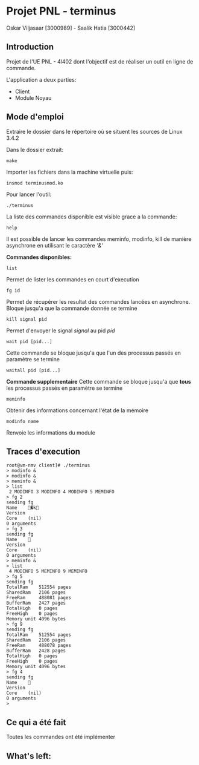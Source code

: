 # Projet PNL - terminus

Oskar Viljasaar [3000989] - Saalik Hatia [3000442]

## Introduction

Projet de l'UE PNL - 4l402 dont l'objectif est de réaliser un outil en ligne de commande.

L'application a deux parties:
- Client
- Module Noyau

## Mode d'emploi

Extraire le dossier dans le répertoire où se situent les sources de Linux 3.4.2

Dans le dossier extrait:
<pre><code>make</code></pre>

Importer les fichiers dans la machine virtuelle puis:
<pre><code>insmod terminusmod.ko</code></pre>

Pour lancer l'outil:
<pre><code>./terminus</code></pre>

La liste des commandes disponible est visible grace a la commande:
<pre><code>help</code></pre>

Il est possible de lancer les commandes meminfo, modinfo, kill de manière asynchrone en utilisant le caractère _'&'_

**Commandes disponibles:**

<pre><code>list</code></pre>

Permet de lister les commandes en court d'execution

<pre><code>fg id</code></pre>

Permet de récupérer les resultat des commandes lancées en asynchrone. Bloque jusqu'a que la commande donnée se termine

<pre><code>kill signal pid</code></pre>

Permet d'envoyer le signal *signal* au pid *pid*

<pre><code>wait pid [pid...]</code></pre>

Cette commande se bloque jusqu'a que l'un des processus passés en paramètre se termine

<pre><code>waitall pid [pid...]</code></pre>

**Commande supplementaire** Cette commande se bloque jusqu'a que **tous** les processus passés en paramètre se termine

<pre><code>meminfo</code></pre>

Obtenir des informations concernant l'état de la mémoire

<pre><code>modinfo name</code></pre>

Renvoie les informations du module

## Traces d'execution

```
root@vm-nmv client]# ./terminus
> modinfo &
> modinfo &
> meminfo &
> list
 2 MODINFO 3 MODINFO 4 MODINFO 5 MEMINFO
> fg 2
sending fg
Name	�k
Version
Core	(nil)
0 arguments
> fg 3
sending fg
Name	
Version
Core	(nil)
0 arguments
> meminfo &
> list
 4 MODINFO 5 MEMINFO 9 MEMINFO
> fg 5
sending fg
TotalRam	512554 pages
SharedRam	2106 pages
FreeRam		488081 pages
BufferRam	2427 pages
TotalHigh	0 pages
FreeHigh	0 pages
Memory unit	4096 bytes
> fg 9
sending fg
TotalRam	512554 pages
SharedRam	2106 pages
FreeRam		488078 pages
BufferRam	2428 pages
TotalHigh	0 pages
FreeHigh	0 pages
Memory unit	4096 bytes
> fg 4
sending fg
Name	
Version
Core	(nil)
0 arguments
>
```

## Ce qui a été fait

Toutes les commandes ont été implémenter

## What's left:
